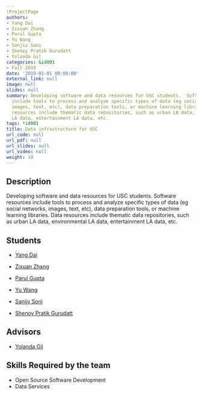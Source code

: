 ```yaml
---
!ProjectPage
authors:
- Yang Dai
- Zixuan Zhang
- Parul Gupta
- Yu Wang
- Sanjiv Soni
- Shenoy Pratik Gurudatt
- Yolanda Gil
categories: &id001
- Fall 2019
date: '2019-01-01 00:00:00'
external_link: null
image: null
slides: null
summary: Developing software and data resources for USC students.  Software resources
  include tools to process and analyze specific types of data (eg social networks,
  images, text, etc), data preparation tools, or machine learning libraries.  Data
  resources include thematic data repositories, such as urban LA data, environmental
  LA data, entertainment LA data, etc.
tags: *id001
title: Data infrastructure for USC
url_code: null
url_pdf: null
url_slides: null
url_video: null
weight: 10
---
```

## Description

Developing software and data resources for USC students.  Software resources include tools to process and analyze specific types of data (eg social networks, images, text, etc), data preparation tools, or machine learning libraries.  Data resources include thematic data repositories, such as urban LA data, environmental LA data, entertainment LA data, etc.





## Students

* [Yang Dai](../../../author/yang-dai)

* [Zixuan Zhang](../../../author/zixuan-zhang)

* [Parul Gupta](../../../author/parul-gupta)

* [Yu Wang](../../../author/yu-wang)

* [Sanjiv Soni](../../../author/sanjiv-soni)

* [Shenoy Pratik Gurudatt](../../../author/shenoy-pratikgurudatt)

## Advisors

* [Yolanda Gil](../../../author/yolanda-gil)

## Skills Required by the team


* Open Source Software Development
* Data Services